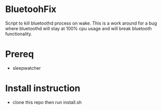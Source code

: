# BluetoohFix

Script to kill bluetoothd process on wake. This is a work around for a bug where bluetoothd will stay at 100% cpu usage and will break bluetooth functionality.

# Prereq
- sleepwatcher

# Install instruction
- clone this repo then run install.sh
